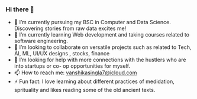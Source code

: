 ### Hi there 👋
- 🔭 I’m currently pursuing my BSC in Computer and Data Science. Discovering stories from raw data excites me!
- 🌱 I’m currently learning Web development and taking courses related to software engineering. 
- 👯 I’m looking to collaborate on versatile projects such as related to Tech, AI, ML, UI/UX designs , stocks, finance 
- 🤔 I’m looking for help with more connections with the hustlers who are into startups or co- op opportunities for myself.
- 📫 How to reach me: vanshikasingla7@icloud.com
- ⚡ Fun fact: I love learning about different practices of medidation, sprituality and likes reading some of the old ancient texts. 

<!--
**PaintedW0lf/PaintedW0lf** is a ✨ _special_ ✨ repository because its `README.md` (this file) appears on your GitHub profile.


- 🔭 I’m currently pursuing my BSC in Computer and Data Science. Discovering stories from raw data excites me!
- 🌱 I’m currently learning Web development and taking courses related to software engineering. 
- 👯 I’m looking to collaborate on versatile projects such as related to Tech, AI, ML, UI/UX designs , stocks, finance 
- 🤔 I’m looking for help with more connections with the hustlers who are into startups or co- op opportunities for myself.
- 📫 How to reach me: vanshikasingla7@icloud.com
- ⚡ Fun fact: I love learning about different practices of medidation, sprituality and likes reading some of the old ancient texts. 
-->
